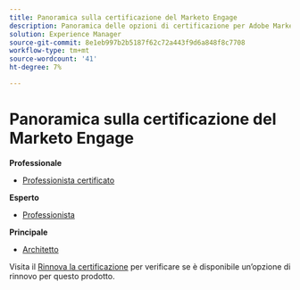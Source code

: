 ```yaml
---
title: Panoramica sulla certificazione del Marketo Engage
description: Panoramica delle opzioni di certificazione per Adobe Marketo Engage
solution: Experience Manager
source-git-commit: 8e1eb997b2b5187f62c72a443f9d6a848f8c7708
workflow-type: tm+mt
source-wordcount: '41'
ht-degree: 7%

---
```


# Panoramica sulla certificazione del Marketo Engage

**Professionale**

* [Professionista certificato](/help/certifications/ame/ame-p.md) <!--AD0-E555-->

**Esperto**

* [Professionista](/help/certifications/ame/ame-e-business.md) <!--AD0-E559-->

**Principale**

* [Architetto](/help/certifications/ame/ame-m-architect.md) <!--AD0-E556-->

Visita il [Rinnova la certificazione](/help/certifications/renew.md) per verificare se è disponibile un’opzione di rinnovo per questo prodotto.

